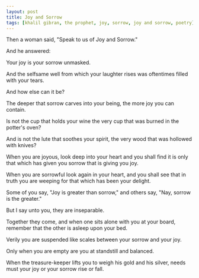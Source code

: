 ```yaml
---
layout: post
title: Joy and Sorrow
tags: [khalil gibran, the prophet, joy, sorrow, joy and sorrow, poetry]
---
```


Then a woman said, "Speak to us of Joy and Sorrow."

And he answered:

Your joy is your sorrow unmasked.

And the selfsame well from which your laughter rises was oftentimes filled with your tears.

And how else can it be?

The deeper that sorrow carves into your being, the more joy you can contain.

Is not the cup that holds your wine the very cup that was burned in the potter's oven?

And is not the lute that soothes your spirit, the very wood that was hollowed with knives?

When you are joyous, look deep into your heart and you shall find it is only that which has given you sorrow that is giving you joy.

When you are sorrowful look again in your heart, and you shall see that in truth you are weeping for that which has been your delight.

Some of you say, "Joy is greater than sorrow," and others say, "Nay, sorrow is the greater."

But I say unto you, they are inseparable.

Together they come, and when one sits alone with you at your board, remember that the other is asleep upon your bed.

Verily you are suspended like scales between your sorrow and your joy.

Only when you are empty are you at standstill and balanced.

When the treasure-keeper lifts you to weigh his gold and his silver, needs must your joy or your sorrow rise or fall.


